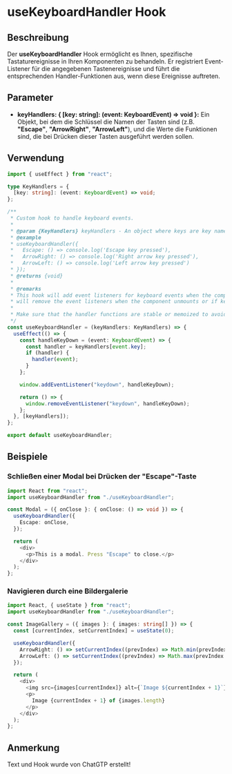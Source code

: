 # useKeyboardHandler Hook

## Beschreibung

Der **useKeyboardHandler** Hook ermöglicht es Ihnen, spezifische Tastaturereignisse in Ihren Komponenten zu behandeln. Er registriert Event-Listener für die angegebenen Tastenereignisse und führt die entsprechenden Handler-Funktionen aus, wenn diese Ereignisse auftreten.

## Parameter

- **keyHandlers: { [key: string]: (event: KeyboardEvent) => void }:**
  Ein Objekt, bei dem die Schlüssel die Namen der Tasten sind (z.B. **"Escape"**, **"ArrowRight"**, **"ArrowLeft"**), und die Werte die Funktionen sind, die bei Drücken dieser Tasten ausgeführt werden sollen.

## Verwendung

```typescript
import { useEffect } from "react";

type KeyHandlers = {
  [key: string]: (event: KeyboardEvent) => void;
};

/**
 * Custom hook to handle keyboard events.
 *
 * @param {KeyHandlers} keyHandlers - An object where keys are key names and values are handler functions.
 * @example
 * useKeyboardHandler({
 *   Escape: () => console.log('Escape key pressed'),
 *   ArrowRight: () => console.log('Right arrow key pressed'),
 *   ArrowLeft: () => console.log('Left arrow key pressed')
 * });
 * @returns {void}
 *
 * @remarks
 * This hook will add event listeners for keyboard events when the component mounts and
 * will remove the event listeners when the component unmounts or if keyHandlers changes.
 *
 * Make sure that the handler functions are stable or memoized to avoid unnecessary re-renders.
 */
const useKeyboardHandler = (keyHandlers: KeyHandlers) => {
  useEffect(() => {
    const handleKeyDown = (event: KeyboardEvent) => {
      const handler = keyHandlers[event.key];
      if (handler) {
        handler(event);
      }
    };

    window.addEventListener("keydown", handleKeyDown);

    return () => {
      window.removeEventListener("keydown", handleKeyDown);
    };
  }, [keyHandlers]);
};

export default useKeyboardHandler;
```

## Beispiele

### Schließen einer Modal bei Drücken der "Escape"-Taste

```typescript
import React from "react";
import useKeyboardHandler from "./useKeyboardHandler";

const Modal = ({ onClose }: { onClose: () => void }) => {
  useKeyboardHandler({
    Escape: onClose,
  });

  return (
    <div>
      <p>This is a modal. Press "Escape" to close.</p>
    </div>
  );
};
```

### Navigieren durch eine Bildergalerie

```typescript
import React, { useState } from "react";
import useKeyboardHandler from "./useKeyboardHandler";

const ImageGallery = ({ images }: { images: string[] }) => {
  const [currentIndex, setCurrentIndex] = useState(0);

  useKeyboardHandler({
    ArrowRight: () => setCurrentIndex((prevIndex) => Math.min(prevIndex + 1, images.length - 1)),
    ArrowLeft: () => setCurrentIndex((prevIndex) => Math.max(prevIndex - 1, 0)),
  });

  return (
    <div>
      <img src={images[currentIndex]} alt={`Image ${currentIndex + 1}`} />
      <p>
        Image {currentIndex + 1} of {images.length}
      </p>
    </div>
  );
};
```

## Anmerkung

Text und Hook wurde von ChatGTP erstellt!
